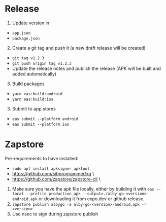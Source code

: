 # Release

1. Update version in

- `app.json`
- `package.json`

2. Create a git tag and push it (a new draft release will be created)

- `git tag v1.2.3`
- `git push origin tag v1.2.3`
- Update the release notes and publish the release (APK will be built and added automatically)

3. Build packages

- `yarn eas:build:android`
- `yarn eas:build:ios`

3. Submit to app stores

- `eas submit --platform android`
- `eas submit --platform ios`

# Zapstore

Pre-requirements to have installed:

- `sudo apt install apksigner apktool`
- https://github.com/sibprogrammer/xq \
- https://github.com/zapstore/zapstore-cli \

1. Make sure you have the apk file locally, either by building it with `eas --local --profile production_apk --output=./alby-go-<version>-android.apk` or downloading it from expo.dev or github release.
2. `zapstore publish albygo -a alby-go-<version>-android.apk -r <version>`
3. Use nsec to sign during zapstore publish
